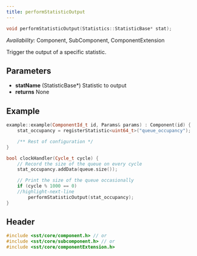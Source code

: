 ```yaml
---
title: performStatisticOutput
---
```


```cpp
void performStatisticOutput(Statistics::StatisticBase* stat);
```
*Availability:* Component, SubComponent, ComponentExtension

Trigger the output of a specific statistic. 

## Parameters
* **statName** (StatisticBase*) Statistic to output
* **returns** None

## Example

<!--- SOURCE_CODE: None --->
```cpp
example::example(ComponentId_t id, Params& params) : Component(id) {
    stat_occupancy = registerStatistic<uint64_t>("queue_occupancy");

    /** Rest of configuration */
}

bool clockHandler(Cycle_t cycle) {
    // Record the size of the queue on every cycle
    stat_occupancy.addData(queue.size());

    // Print the size of the queue occasionally
    if (cycle % 1000 == 0)
    //highlight-next-line
        performStatisticOutput(stat_occupancy);
}
```

## Header
```cpp
#include <sst/core/component.h> // or
#include <sst/core/subcomponent.h> // or
#include <sst/core/componentExtension.h>
```
